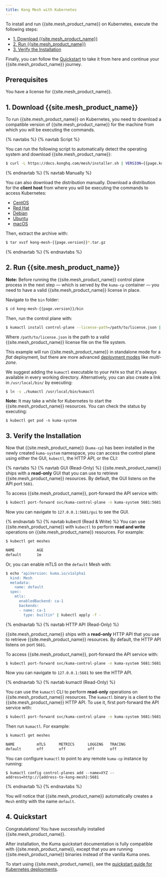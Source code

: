 ```yaml
---
title: Kong Mesh with Kubernetes
---
```


To install and run {{site.mesh_product_name}} on Kubernetes, execute the
following steps:

* [1. Download {{site.mesh_product_name}}](#1-download-kong-mesh)
* [2. Run {{site.mesh_product_name}}](#2-run-kong-mesh)
* [3. Verify the Installation](#3-verify-the-installation)

Finally, you can follow the [Quickstart](#4-quickstart) to take it from here
and continue your {{site.mesh_product_name}} journey.

## Prerequisites
You have a license for {{site.mesh_product_name}}.

## 1. Download {{site.mesh_product_name}}

To run {{site.mesh_product_name}} on Kubernetes, you need to download a
compatible version of {{site.mesh_product_name}} for the machine from which you
will be executing the commands.

{% navtabs %}
{% navtab Script %}

You can run the following script to automatically detect the operating system
and download {{site.mesh_product_name}}:

```sh
$ curl -L https://docs.konghq.com/mesh/installer.sh | VERSION={{page.kong_version}} sh -
```

{% endnavtab %}
{% navtab Manually %}

You can also download the distribution manually. Download a distribution for
the **client host** from where you will be executing the commands to access
Kubernetes:

* [CentOS]({{site.links.download}}/mesh-alpine/kong-mesh-{{page.version}}-centos-amd64.tar.gz)
* [Red Hat]({{site.links.download}}/mesh-alpine/kong-mesh-{{page.version}}-rhel-amd64.tar.gz)
* [Debian]({{site.links.download}}/mesh-alpine/kong-mesh-{{page.version}}-debian-amd64.tar.gz)
* [Ubuntu]({{site.links.download}}/mesh-alpine/kong-mesh-{{page.version}}-ubuntu-amd64.tar.gz)
* [macOS]({{site.links.download}}/mesh-alpine/kong-mesh-{{page.version}}-darwin-amd64.tar.gz)

Then, extract the archive with:

```sh
$ tar xvzf kong-mesh-{{page.version}}*.tar.gz
```

{% endnavtab %}
{% endnavtabs %}

## 2. Run {{site.mesh_product_name}}

<div class="alert alert-ee blue">
<strong>Note:</strong> Before running the {{site.mesh_product_name}}
control plane process in the next step &mdash; which is served by the
<code>kuma-cp</code> container &mdash; you need to have a valid
{{site.mesh_product_name}} license in place.
</div>

Navigate to the `bin` folder:

```sh
$ cd kong-mesh-{{page.version}}/bin
```

Then, run the control plane with:

```sh
$ kumactl install control-plane --license-path=/path/to/license.json | kubectl apply -f -
```

Where `/path/to/license.json` is the path to a valid {{site.mesh_product_name}}
license file on the file system.

This example will run {{site.mesh_product_name}} in standalone mode for a _flat_
deployment, but there are more advanced [deployment modes](https://kuma.io/docs/latest/introduction/deployments/)
like _multi-zone_.

We suggest adding the `kumactl` executable to your `PATH` so that it's always
available in every working directory. Alternatively, you can also create a link
in `/usr/local/bin/` by executing:

```sh
$ ln -s ./kumactl /usr/local/bin/kumactl
```

<div class="alert alert-ee blue">
<strong>Note:</strong> It may take a while for Kubernetes to start the
{{site.mesh_product_name}} resources. You can check the status by executing:
<pre class="highlight">
<code>$ kubectl get pod -n kuma-system</code></pre>
</div>

## 3. Verify the Installation

Now that {{site.mesh_product_name}} (`kuma-cp`) has been installed in the newly
created `kuma-system` namespace, you can access the control plane using either
the GUI, `kubectl`, the HTTP API, or the CLI:

{% navtabs %}
{% navtab GUI (Read-Only) %}
{{site.mesh_product_name}} ships with a **read-only** GUI that you can use to
retrieve {{site.mesh_product_name}} resources. By default, the GUI listens on
the API port `5681`.

To access {{site.mesh_product_name}}, port-forward the API service with:

```sh
$ kubectl port-forward svc/kuma-control-plane -n kuma-system 5681:5681
```

Now you can navigate to `127.0.0.1:5681/gui` to see the GUI.

{% endnavtab %}
{% navtab kubectl (Read & Write) %}
You can use {{site.mesh_product_name}} with `kubectl` to perform
**read and write** operations on {{site.mesh_product_name}} resources. For
example:

```sh
$ kubectl get meshes

NAME          AGE
default       1m
```

Or, you can enable mTLS on the `default` Mesh with:

```sh
$ echo "apiVersion: kuma.io/v1alpha1
  kind: Mesh
  metadata:
    name: default
  spec:
    mtls:
      enabledBackend: ca-1
      backends:
      - name: ca-1
        type: builtin" | kubectl apply -f -
```

{% endnavtab %}
{% navtab HTTP API (Read-Only) %}

{{site.mesh_product_name}} ships with a **read-only** HTTP API that you use
to retrieve {{site.mesh_product_name}} resources. By default,
the HTTP API listens on port `5681`.

To access {{site.mesh_product_name}}, port-forward the API service with:

```sh
$ kubectl port-forward svc/kuma-control-plane -n kuma-system 5681:5681
```

Now you can navigate to `127.0.0.1:5681` to see the HTTP API.

{% endnavtab %}
{% navtab kumactl (Read-Only) %}

You can use the `kumactl` CLI to perform **read-only** operations on
{{site.mesh_product_name}} resources. The `kumactl` binary is a client to
the {{site.mesh_product_name}} HTTP API. To use it, first port-forward the API
service with:

```sh
$ kubectl port-forward svc/kuma-control-plane -n kuma-system 5681:5681
```

Then run `kumactl`. For example:

```sh
$ kumactl get meshes

NAME          mTLS      METRICS      LOGGING   TRACING
default       off       off          off       off
```

You can configure `kumactl` to point to any remote `kuma-cp` instance by running:

```
$ kumactl config control-planes add --name=XYZ --address=http://{address-to-kong-mesh}:5681
```

{% endnavtab %}
{% endnavtabs %}

You will notice that {{site.mesh_product_name}} automatically creates a `Mesh`
entity with the name `default`.

## 4. Quickstart

Congratulations! You have successfully installed {{site.mesh_product_name}}.

After installation, the Kuma quickstart documentation is fully compatible with
{{site.mesh_product_name}}, except that you are running {{site.mesh_product_name}}
binaries instead of the vanilla Kuma ones.

To start using {{site.mesh_product_name}}, see the
[quickstart guide for Kubernetes deployments](https://kuma.io/docs/latest/quickstart/kubernetes/).
